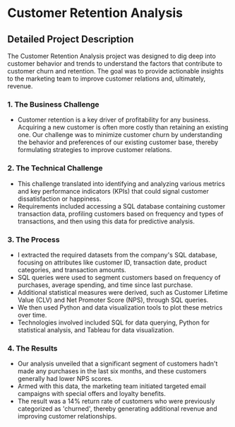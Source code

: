 # Customer Retention Analysis

## Detailed Project Description
The Customer Retention Analysis project was designed to dig deep into customer behavior and trends to understand the factors that contribute to customer churn and retention. The goal was to provide actionable insights to the marketing team to improve customer relations and, ultimately, revenue.

### 1. The Business Challenge
- Customer retention is a key driver of profitability for any business. Acquiring a new customer is often more costly than retaining an existing one. Our challenge was to minimize customer churn by understanding the behavior and preferences of our existing customer base, thereby formulating strategies to improve customer relations.

### 2. The Technical Challenge
- This challenge translated into identifying and analyzing various metrics and key performance indicators (KPIs) that could signal customer dissatisfaction or happiness. 
- Requirements included accessing a SQL database containing customer transaction data, profiling customers based on frequency and types of transactions, and then using this data for predictive analysis.

### 3. The Process
- I extracted the required datasets from the company's SQL database, focusing on attributes like customer ID, transaction date, product categories, and transaction amounts.
- SQL queries were used to segment customers based on frequency of purchases, average spending, and time since last purchase.
- Additional statistical measures were derived, such as Customer Lifetime Value (CLV) and Net Promoter Score (NPS), through SQL queries.
- We then used Python and data visualization tools to plot these metrics over time.
- Technologies involved included SQL for data querying, Python for statistical analysis, and Tableau for data visualization.

### 4. The Results
- Our analysis unveiled that a significant segment of customers hadn't made any purchases in the last six months, and these customers generally had lower NPS scores.
- Armed with this data, the marketing team initiated targeted email campaigns with special offers and loyalty benefits. 
- The result was a 14% return rate of customers who were previously categorized as 'churned', thereby generating additional revenue and improving customer relationships.

